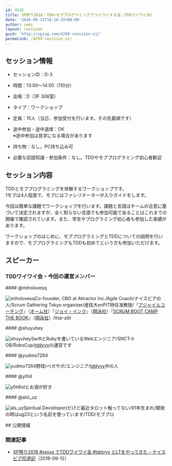 ```yaml
---
id: 4545
title: XP祭り2018：TDD+モブプログラミングでワイワイする会（TDDワイワイ会）
date: '2018-09-13T10:10:32+00:00'
author: semi
layout: revision
guid: 'http://xpjug.com/4299-revision-v1/'
permalink: /4299-revision-v1/
---
```


## セッション情報

- セッションID：D-3
- 時間：13:00～14:50（110分）
- 会場：D（3F 306室）
- タイプ：ワークショップ

- 定員：15人（当日、参加受付を行います。その先着順です）
- 途中参加・途中退席：OK  
    ※途中参加は見学になる場合があります
- 持ち物：なし。PC持ち込み可
- 必要な前提知識・参加条件：なし。TDDやモブプログラミング初心者歓迎

## セッション内容

TDDとモブプログラミングを体験するワークショップです。  
1モブは4人程度で、モブにはファシリテーターが入りガイドをします。

今回は簡単な課題でワークショップを行います。課題と言語はチームの合意に基づいて決定されますが、全く知らない言語でも参加可能であることはこれまでの開催で確認されています。また、学生やプログラミング初心者も参加した実績があります。

ワークショップのはじめに、モブプログラミングとTDDについての説明を行いますので、モブプログラミングもTDDも初めてという方も参加いただけます。

## スピーカー

### TDDワイワイ会・今回の運営メンバー

<div class="profile">#### @miholovesq

![miholovesq](http://xpjug.com/wp-content/uploads/2018/09/miholovesq_300.png)Co-founder, CBO at Attractor Inc./Agile Coach/ナイスビアの人/Scrum Gathering Tokyo organizer/産技大enPiT特任准教授/『[アジャイルコーチング](http://shop.ohmsha.co.jp/shopdetail/000000004857/)』（[オーム社](https://www.ohmsha.co.jp/index.htm)）『[ジョイ・インク](https://www.shoeisha.co.jp/book/detail/9784798148786)』（[翔泳社](https://www.shoeisha.co.jp/)）『[SCRUM BOOT CAMP THE BOOK](https://www.shoeisha.co.jp/book/detail/9784798129716)』（[翔泳社](https://www.shoeisha.co.jp/)）/itsp-pbl

</div><div class="profile">#### @shuyuhey

![shuyuhey](http://xpjug.com/wp-content/uploads/2018/09/shuyuhey_300.png)SwiftとRubyを書いているWebエンジニア/SNCT-h OB/RoboCup/[tddyyχ](https://tddyyx.connpass.com/)の運営です

</div><div class="profile">#### @yudmo7264

![yudmo7264](http://xpjug.com/wp-content/uploads/2018/09/yudmo7264_300.png)野球/ベガサポ/エンジニア/[tddyyχ](https://tddyyx.connpass.com/)中の人

</div><div class="profile">#### @y0t4

![y0t4](http://xpjug.com/wp-content/uploads/2018/09/y0t4_300.png)lolとお酒が好き

</div><div class="profile">#### @als\_uz

![als_uz](http://xpjug.com/wp-content/uploads/2018/09/als_uz_300.png)Spiritual Dev(eloper)だけど最近タロット触ってない/91年生まれ/開発の時はug23という名前を使っています/TDD/モブプロ

</div>## 公開情報

### 関連記事

- [XP祭り2018 #xpjug でTDDワイワイ会 #tddyyχ とLTをやってきた – ナイスビア珍道記](http://miholovesq.hatenablog.com/entry/2018/09/12/170000)（2018-09-12）
